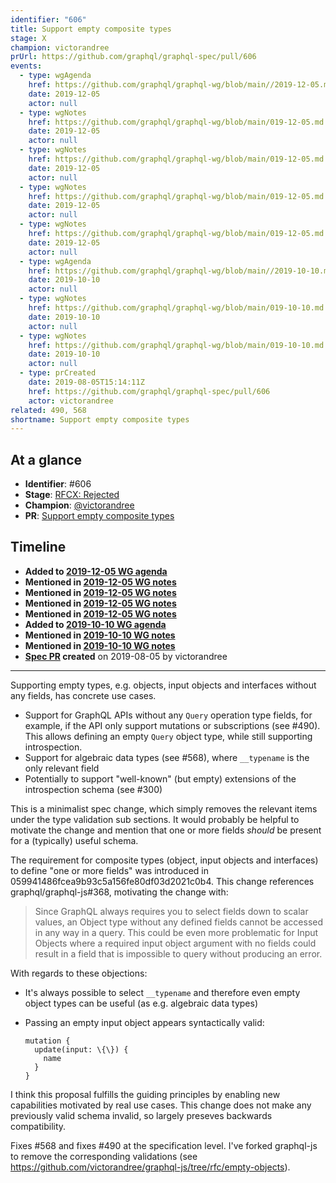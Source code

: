 ```yaml
---
identifier: "606"
title: Support empty composite types
stage: X
champion: victorandree
prUrl: https://github.com/graphql/graphql-spec/pull/606
events:
  - type: wgAgenda
    href: https://github.com/graphql/graphql-wg/blob/main//2019-12-05.md
    date: 2019-12-05
    actor: null
  - type: wgNotes
    href: https://github.com/graphql/graphql-wg/blob/main/019-12-05.md
    date: 2019-12-05
    actor: null
  - type: wgNotes
    href: https://github.com/graphql/graphql-wg/blob/main/019-12-05.md
    date: 2019-12-05
    actor: null
  - type: wgNotes
    href: https://github.com/graphql/graphql-wg/blob/main/019-12-05.md
    date: 2019-12-05
    actor: null
  - type: wgNotes
    href: https://github.com/graphql/graphql-wg/blob/main/019-12-05.md
    date: 2019-12-05
    actor: null
  - type: wgAgenda
    href: https://github.com/graphql/graphql-wg/blob/main//2019-10-10.md
    date: 2019-10-10
    actor: null
  - type: wgNotes
    href: https://github.com/graphql/graphql-wg/blob/main/019-10-10.md
    date: 2019-10-10
    actor: null
  - type: wgNotes
    href: https://github.com/graphql/graphql-wg/blob/main/019-10-10.md
    date: 2019-10-10
    actor: null
  - type: prCreated
    date: 2019-08-05T15:14:11Z
    href: https://github.com/graphql/graphql-spec/pull/606
    actor: victorandree
related: 490, 568
shortname: Support empty composite types
---
```


## At a glance

- **Identifier**: #606
- **Stage**: [RFCX: Rejected](https://github.com/graphql/graphql-spec/blob/main/CONTRIBUTING.md#stage-x-rejected)
- **Champion**: [@victorandree](https://github.com/victorandree)
- **PR**: [Support empty composite types](https://github.com/graphql/graphql-spec/pull/606)

<!-- BEGIN_CUSTOM_TEXT -->



<!-- END_CUSTOM_TEXT -->

## Timeline

- **Added to [2019-12-05 WG agenda](https://github.com/graphql/graphql-wg/blob/main//2019-12-05.md)**
- **Mentioned in [2019-12-05 WG notes](https://github.com/graphql/graphql-wg/blob/main/019-12-05.md)**
- **Mentioned in [2019-12-05 WG notes](https://github.com/graphql/graphql-wg/blob/main/019-12-05.md)**
- **Mentioned in [2019-12-05 WG notes](https://github.com/graphql/graphql-wg/blob/main/019-12-05.md)**
- **Mentioned in [2019-12-05 WG notes](https://github.com/graphql/graphql-wg/blob/main/019-12-05.md)**
- **Added to [2019-10-10 WG agenda](https://github.com/graphql/graphql-wg/blob/main//2019-10-10.md)**
- **Mentioned in [2019-10-10 WG notes](https://github.com/graphql/graphql-wg/blob/main/019-10-10.md)**
- **Mentioned in [2019-10-10 WG notes](https://github.com/graphql/graphql-wg/blob/main/019-10-10.md)**
- **[Spec PR](https://github.com/graphql/graphql-spec/pull/606) created** on 2019-08-05 by victorandree

<!-- VERBATIM -->

---

Supporting empty types, e.g. objects, input objects and interfaces without any fields, has concrete use cases.

- Support for GraphQL APIs without any `Query` operation type fields, for example, if the API only support mutations or subscriptions (see #490). This allows defining an empty `Query` object type, while still supporting introspection.
- Support for algebraic data types (see #568), where `__typename` is the only relevant field
- Potentially to support "well-known" (but empty) extensions of the introspection schema (see #300)

This is a minimalist spec change, which simply removes the relevant items under the type validation sub sections. It would probably be helpful to motivate the change and mention that one or more fields _should_ be present for a (typically) useful schema.

The requirement for composite types (object, input objects and interfaces) to define "one or more fields" was introduced in 059941486fcea9b93c5a156fe80df03d2021c0b4. This change references graphql/graphql-js#368, motivating the change with:

> Since GraphQL always requires you to select fields down to scalar values, an Object type without any defined fields cannot be accessed in any way in a query. This could be even more problematic for Input Objects where a required input object argument with no fields could result in a field that is impossible to query without producing an error.

With regards to these objections:

- It's always possible to select `__typename` and therefore even empty object types can be useful (as e.g. algebraic data types)
- Passing an empty input object appears syntactically valid:

    ```gql
    mutation {
      update(input: \{\}) {
        name
      }
    }
    ```

I think this proposal fulfills the guiding principles by enabling new capabilities motivated by real use cases. This change does not make any previously valid schema invalid, so largely preseves backwards compatibility.

Fixes #568 and fixes #490 at the specification level. I've forked graphql-js to remove the corresponding validations (see https://github.com/victorandree/graphql-js/tree/rfc/empty-objects).
